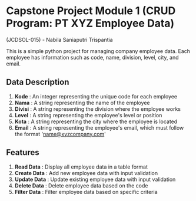 # Capstone Project Module 1 (CRUD Program: PT XYZ Employee Data)
(JCDSOL-015) - Nabila Saniaputri Trispantia

This is a simple python project for managing company employee data. Each employee has information such as code, name, division, level, city, and email.

## Data Description
1. **Kode** : An integer representing the unique code for each employee
2. **Nama** : A string representing the name of the employee
3. **Divisi** : A string representing the division where the employee works
4. **Level** : A string representing the employee's level or position
5. **Kota** : A string representing the city where the employee is located
6. **Email** : A string representing the employee's email, which must follow the format 'name@xyzcompany.com'


## Features
1. **Read Data** : Display all employee data in a table format
2. **Create Data** : Add new employee data with input validation
3. **Update Data** : Update existing employee data with input validation
4. **Delete Data** : Delete employee data based on the code
5. **Filter Data** : Filter employee data based on specific criteria


